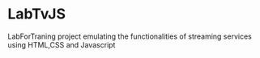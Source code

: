 # LabTvJS
LabForTraning project emulating the functionalities of streaming services using HTML,CSS and Javascript 
